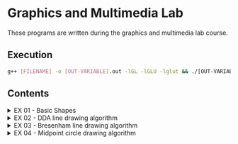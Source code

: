 # Graphics and Multimedia Lab

These programs are written during the graphics and multimedia lab course.

## Execution

```bash
g++ [FILENAME] -o [OUT-VARIABLE].out -lGL -lGLU -lglut && ./[OUT-VARIABLE].out 
```

## Contents

<!-- markdownlint-disable -->
<details>
    <summary>EX 01 - Basic Shapes</summary>
    <ul>
        <li><a href="./EX01 - Basic Output Primitives/01-PrimitiveShapes.cpp">Basic Shapes</a></li>
        <li><a href="./EX01 - Basic Output Primitives/02-CheckerBoard.cpp">Checkerboard</a></li>
        <li><a href="./EX01 - Basic Output Primitives/03-HouseScribble.cpp">House Scribble</a></li>
    <ul>
</details>
<details>
    <summary>EX 02 - DDA line drawing algorithm</summary>
    <ul>
        <li><a href="./EX02 - DDA Line Drawing Algorithm/01-DdaSample.cpp">Sample input</a></li>
        <li><a href="./EX02 - DDA Line Drawing Algorithm/02-DdaUser.cpp">User input</a></li>
    <ul>
</details>
<details>
    <summary>EX 03 - Bresenham line drawing algorithm</summary>
    <ul>
        <li><a href="./EX03 - Bresenham's Line Drawing Algorithm/01-BresenhamSample.cpp">Sample input</a></li>
        <li><a href="./EX03 - Bresenham's Line Drawing Algorithm/02-BresenhamUser.cpp">User input</a></li>
    <ul>
</details>
<details>
    <summary>EX 04 - Midpoint circle drawing algorithm</summary>
    <ul>
        <li><a href="./EX04 - Midpoint Circle Algorithm/01-MidpointCircle.cpp">Drawing circle using Midpoint Algo.</a></li>
        <li><a href="./EX04 - Midpoint Circle Algorithm/02-OmnitrixScribble.cpp">Custom Omnitrix using Lines and circles</a></li>
    <ul>
</details>
<!-- markdownlint-enable -->
